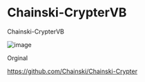 # Chainski-CrypterVB
Chainski-CrypterVB

![image](https://user-images.githubusercontent.com/74623428/190624637-63ffbfd0-7793-460e-8f45-c315ab582617.png)


Orginal

https://github.com/Chainski/Chainski-Crypter
